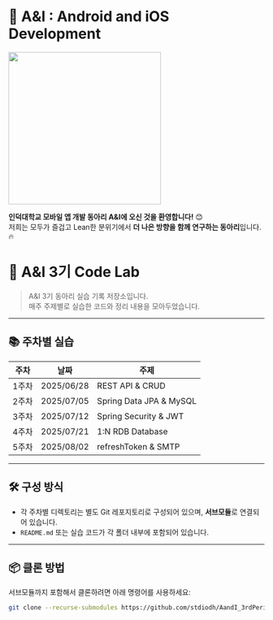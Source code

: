 # 📱 A&I : Android and iOS Development

<img src="https://github.com/user-attachments/assets/b98d32a0-7f19-4112-89d7-81cb4c9ec86a" width="300"/>


**인덕대학교 모바일 앱 개발 동아리 A&I에 오신 것을 환영합니다!** 😊  
저희는 모두가 즐겁고 Lean한 분위기에서 **더 나은 방향을 함께 연구하는 동아리**입니다. 🔥

# 🧪 A&I 3기 Code Lab

> A&I 3기 동아리 실습 기록 저장소입니다.  
> 매주 주제별로 실습한 코드와 정리 내용을 모아두었습니다.

---

## 📚 주차별 실습

| 주차 | 날짜 | 주제 |
|------|------|------|
| 1주차 | 2025/06/28 | REST API & CRUD |
| 2주차 | 2025/07/05 | Spring Data JPA & MySQL |
| 3주차 | 2025/07/12 | Spring Security & JWT |
| 4주차 | 2025/07/21 | 1:N RDB Database |
| 5주차 | 2025/08/02 | refreshToken & SMTP |

---

## 🛠️ 구성 방식

- 각 주차별 디렉토리는 별도 Git 레포지토리로 구성되어 있으며, **서브모듈**로 연결되어 있습니다.
- `README.md` 또는 실습 코드가 각 폴더 내부에 포함되어 있습니다.

---

## 📦 클론 방법

서브모듈까지 포함해서 클론하려면 아래 명령어를 사용하세요:

```bash
git clone --recurse-submodules https://github.com/stdiodh/AandI_3rdPeriod_code_lab.git
